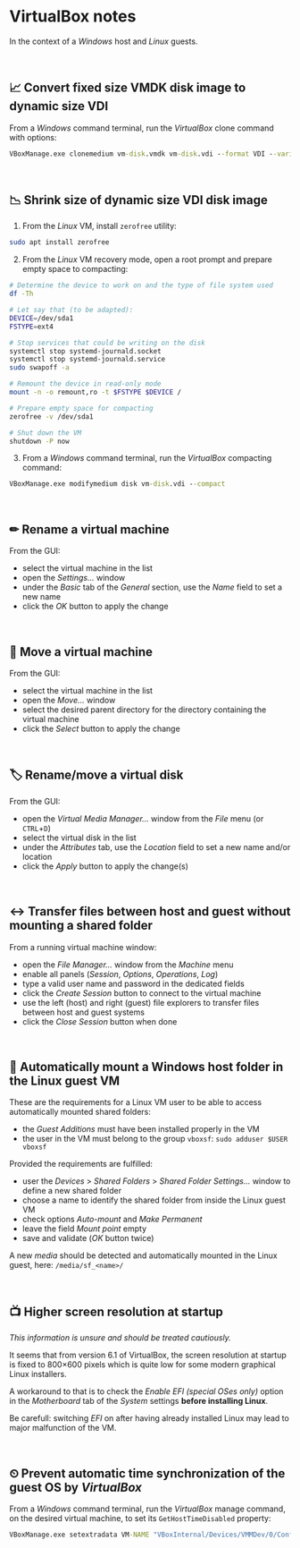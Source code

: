 # VirtualBox notes

In the context of a _Windows_ host and _Linux_ guests.


&nbsp;

## 📈 Convert fixed size VMDK disk image to dynamic size VDI

From a _Windows_ command terminal, run the _VirtualBox_ clone command with options:

```cmd
VBoxManage.exe clonemedium vm-disk.vmdk vm-disk.vdi --format VDI --variant Standard
```

&nbsp;

## 📉 Shrink size of dynamic size VDI disk image

1. From the _Linux_ VM, install `zerofree` utility:

```sh
sudo apt install zerofree
```

2. From the _Linux_ VM recovery mode, open a root prompt and prepare empty space to compacting:

```sh
# Determine the device to work on and the type of file system used
df -Th

# Let say that (to be adapted):
DEVICE=/dev/sda1
FSTYPE=ext4

# Stop services that could be writing on the disk
systemctl stop systemd-journald.socket
systemctl stop systemd-journald.service
sudo swapoff -a

# Remount the device in read-only mode
mount -n -o remount,ro -t $FSTYPE $DEVICE /

# Prepare empty space for compacting
zerofree -v /dev/sda1

# Shut down the VM
shutdown -P now
```

3. From a _Windows_ command terminal, run the _VirtualBox_ compacting command:

```cmd
VBoxManage.exe modifymedium disk vm-disk.vdi --compact
```

&nbsp;

## ✏ Rename a virtual machine

From the GUI:
- select the virtual machine in the list
- open the _Settings..._ window
- under the _Basic_ tab of the _General_ section, use the _Name_ field to set a new name
- click the _OK_ button to apply the change

&nbsp;

## 🚚 Move a virtual machine

From the GUI:
- select the virtual machine in the list
- open the _Move..._ window
- select the desired parent directory for the directory containing the virtual machine
- click the _Select_ button to apply the change

&nbsp;

## 🏷 Rename/move a virtual disk

From the GUI:
- open the _Virtual Media Manager..._ window from the _File_ menu (or `CTRL`+`D`)
- select the virtual disk in the list
- under the _Attributes_ tab, use the _Location_ field to set a new name and/or location
- click the _Apply_ button to apply the change(s)

&nbsp;

## ↔ Transfer files between host and guest without mounting a shared folder

From a running virtual machine window:
- open the _File Manager..._ window from the _Machine_ menu
- enable all panels (_Session_, _Options_, _Operations_, _Log_)
- type a valid user name and password in the dedicated fields
- click the _Create Session_ button to connect to the virtual machine
- use the left (host) and right (guest) file explorers to transfer files between host and guest systems
- click the _Close Session_ button when done

&nbsp;

## 📁 Automatically mount a Windows host folder in the Linux guest VM

These are the requirements for a Linux VM user to be able to access automatically mounted shared folders:
- the _Guest Additions_ must have been installed properly in the VM
- the user in the VM must belong to the group `vboxsf`: `sudo adduser $USER vboxsf`

Provided the requirements are fulfilled:
- user the _Devices_ > _Shared Folders_ > _Shared Folder Settings..._ window to define a new shared folder
- choose a name to identify the shared folder from inside the Linux guest VM
- check options _Auto-mount_ and _Make Permanent_
- leave the field _Mount point_ empty
- save and validate (_OK_ button twice)

A new _media_ should be detected and automatically mounted in the Linux guest, here: `/media/sf_<name>/`

&nbsp;

## 📺 Higher screen resolution at startup

_This information is unsure and should be treated cautiously._

It seems that from version 6.1 of VirtualBox, the screen resolution at startup is fixed to 800×600 pixels which is quite low for some modern graphical Linux installers.

A workaround to that is to check the _Enable EFI (special OSes only)_ option in the _Motherboard_ tab of the _System_ settings **before installing Linux**.

Be carefull: switching _EFI_ on after having already installed Linux may lead to major malfunction of the VM.

&nbsp;

## ⏲ Prevent automatic time synchronization of the guest OS by _VirtualBox_

From a _Windows_ command terminal, run the _VirtualBox_ manage command, on the desired virtual machine,
to set its `GetHostTimeDisabled` property:

```cmd
VBoxManage.exe setextradata VM-NAME "VBoxInternal/Devices/VMMDev/0/Config/GetHostTimeDisabled" 1
```
